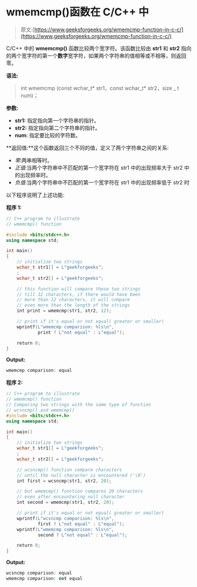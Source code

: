 # wmemcmp()函数在 C/C++ 中

> 原文:[https://www.geeksforgeeks.org/wmemcmp-function-in-c-c/](https://www.geeksforgeeks.org/wmemcmp-function-in-c-c/)

C/C++ 中的 **wmemcmp()** 函数比较两个宽字符。该函数比较由 **str1** 和 **str2** 指向的两个宽字符的第一个**数字**宽字符，如果两个字符串的值相等或不相等，则返回零。

**语法:**

> int wmemcmp (const wchar_t* str1，const wchar_t* str2，size _ t num)；

**参数:**

*   **str1:** 指定指向第一个字符串的指针。
*   **str2:** 指定指向第二个字符串的指针。
*   **num:** 指定要比较的字符数。

**返回值:**这个函数返回三个不同的值，定义了两个字符串之间的关系:

*   *零*:两串相等时。
*   *正值*:当两个字符串中不匹配的第一个宽字符在 str1 中的出现频率大于 str2 中的出现频率时。
*   *负值*:当两个字符串中不匹配的第一个宽字符在 str1 中的出现频率低于 str2 时

以下程序说明了上述功能:

**程序 1:**

```cpp
// C++ program to illustrate
// wmemcmp() function

#include <bits/stdc++.h>
using namespace std;

int main()
{
    // initialize two strings
    wchar_t str1[] = L"geekforgeeks";
    ;
    wchar_t str2[] = L"geekforgeeks";

    // this function will compare these two strings
    // till 12 characters, if there would have been
    // more than 12 characters, it will compare
    // even more than the length of the strings
    int print = wmemcmp(str1, str2, 12);

    // print if it's equal or not equal( greater or smaller)
    wprintf(L"wmemcmp comparison: %ls\n",
            print ? L"not equal" : L"equal");

    return 0;
}
```

**Output:**

```cpp
wmemcmp comparison: equal

```

**程序 2:**

```cpp
// C++ program to illustrate
// wmemcmp() function
// Comparing two strings with the same type of function
// wcsncmp() and wmemcmp()
#include <bits/stdc++.h>
using namespace std;

int main()
{
    // initialize two strings
    wchar_t str1[] = L"geekforgeeks";
    ;
    wchar_t str2[] = L"geekforgeeks";

    // wcsncmp() function compare characters
    // until the null character is encountered ('\0')
    int first = wcsncmp(str1, str2, 20);

    // but wmemcmp() function compares 20 characters
    // even after encountering null character
    int second = wmemcmp(str1, str2, 20);

    // print if it's equal or not equal( greater or smaller)
    wprintf(L"wcsncmp comparison: %ls\n",
            first ? L"not equal" : L"equal");
    wprintf(L"wmemcmp comparison: %ls\n",
            second ? L"not equal" : L"equal");

    return 0;
}
```

**Output:**

```cpp
wcsncmp comparison: equal
wmemcmp comparison: not equal

```